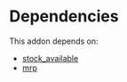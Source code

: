 # Dependencies

This addon depends on:

- [stock_available](../../odoo-bringout-oca-stock-logistics-availability-stock_available)
- [mrp](../../odoo-bringout-oca-ocb-mrp)
